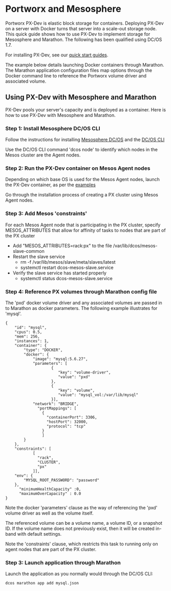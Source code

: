 
# Portworx and Mesosphere
Portworx PX-Dev is elastic block storage for containers. Deploying PX-Dev on a server with Docker turns that server into a scale-out storage node. This quick guide shows how to use PX-Dev to implement storage for Mesosphere and Marathon.  The following has been qualified using DC/OS 1.7.

For installing PX-Dev, see our [quick start guides](https://github.com/portworx/px-dev#install-and-quick-start-guides). 

The example below details launching Docker containers through Marathon.   The Marathon application configuration files map options through the Docker command line to reference the Portworx volume driver and associated volume.

## Using PX-Dev with Mesosphere and Marathon
PX-Dev pools your server's capacity and is deployed as a container.   Here is how to use PX-Dev with Mesosphere and Marathon.

### Step 1: Install Mesosphere DC/OS CLI

Follow the instructions for installing [Mesosphere DC/OS](https://dcos.io/install) and the [DC/OS CLI](https://docs.mesosphere.com/1.7/usage/cli/install)

Use the DC/OS CLI command 'dcos node' to identify which nodes in the Mesos cluster are the Agent nodes.

### Step 2: Run the PX-Dev container on Mesos Agent nodes

Depending on which base OS is used for the Mesos Agent nodes, launch the PX-Dev container, as per the [examples](https://github.com/portworx/px-dev)

Go through the installation process of creating a PX cluster using Mesos Agent nodes.

### Step 3: Add Mesos 'constraints'
For each Mesos Agent node that is participating in the PX cluster, specify MESOS_ATTRIBUTES that allow for affinity of tasks to nodes that are part of the PX cluster

- Add "MESOS_ATTRIBUTES=rack:px" to the file /var/lib/dcos/mesos-slave-common
- Restart the slave service
  - rm -f /var/lib/mesos/slave/meta/slaves/latest
  - systemctl restart dcos-mesos-slave.service
- Verify the slave service has started properly
  - systemctl status dcos-mesos-slave.service

### Step 4: Reference PX volumes through Marathon config file

The 'pxd' docker volume driver and any associated volumes are passed in to Marathon as docker parameters.   The following example illustrates for 'mysql'.
```
{
    "id": "mysql",
    "cpus": 0.5,
    "mem": 256,
    "instances": 1,
    "container": {
        "type": "DOCKER",
        "docker": {
            "image": "mysql:5.6.27",
            "parameters": [
                    {
                       "key": "volume-driver",
                       "value": "pxd"
                    },
                    {
                       "key": "volume",
                       "value": "mysql_vol:/var/lib/mysql"
                    }],
            "network": "BRIDGE",
              "portMappings": [
                {
                  "containerPort": 3306,
                  "hostPort": 32000,
                  "protocol": "tcp"
                }
                ]
        }
    },
    "constraints": [
            [
              "rack",
              "CLUSTER",
              "px"
            ]],
    "env": {
        "MYSQL_ROOT_PASSWORD": "password"
    },
      "minimumHealthCapacity" :0,
      "maximumOverCapacity" : 0.0
}
```


Note the docker 'parameters' clause as the way of referencing the 'pxd' volume driver as well as the volume itself.

The referenced volume can be a volume name, a volume ID, or a snapshot ID.   If the volume name does not previously exist, then it will be created in-band with default settings.

Note the 'constraints' clause, which restricts this task to running only on agent nodes that are part of the PX cluster.

### Step 3: Launch application through Marathon 

Launch the application as you normally would through the DC/OS CLI:

```
dcos marathon app add mysql.json
```
